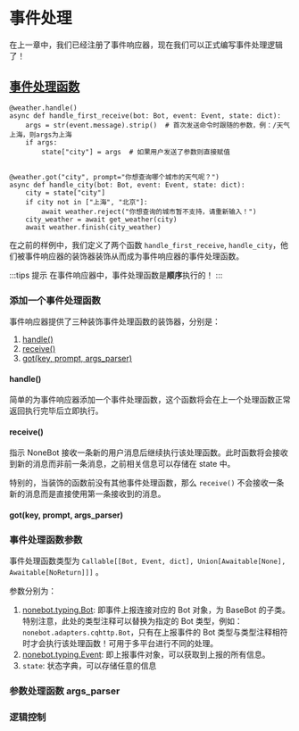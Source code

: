 # 事件处理

在上一章中，我们已经注册了事件响应器，现在我们可以正式编写事件处理逻辑了！

## [事件处理函数](../api/typing.md#handler)

```python{1,2,8,9}
@weather.handle()
async def handle_first_receive(bot: Bot, event: Event, state: dict):
    args = str(event.message).strip()  # 首次发送命令时跟随的参数，例：/天气 上海，则args为上海
    if args:
        state["city"] = args  # 如果用户发送了参数则直接赋值


@weather.got("city", prompt="你想查询哪个城市的天气呢？")
async def handle_city(bot: Bot, event: Event, state: dict):
    city = state["city"]
    if city not in ["上海", "北京"]:
        await weather.reject("你想查询的城市暂不支持，请重新输入！")
    city_weather = await get_weather(city)
    await weather.finish(city_weather)
```

在之前的样例中，我们定义了两个函数 `handle_first_receive`, `handle_city`，他们被事件响应器的装饰器装饰从而成为事件响应器的事件处理函数。

:::tips 提示
在事件响应器中，事件处理函数是**顺序**执行的！
:::

### 添加一个事件处理函数

事件响应器提供了三种装饰事件处理函数的装饰器，分别是：

1. [handle()](../api/matcher.md#classmethod-handle)
2. [receive()](../api/matcher.md#classmethod-receive)
3. [got(key, prompt, args_parser)](../api/matcher.md#classmethod-got-key-prompt-none-args-parser-none)

#### handle()

简单的为事件响应器添加一个事件处理函数，这个函数将会在上一个处理函数正常返回执行完毕后立即执行。

#### receive()

指示 NoneBot 接收一条新的用户消息后继续执行该处理函数。此时函数将会接收到新的消息而非前一条消息，之前相关信息可以存储在 state 中。

特别的，当装饰的函数前没有其他事件处理函数，那么 `receive()` 不会接收一条新的消息而是直接使用第一条接收到的消息。

#### got(key, prompt, args_parser)

### 事件处理函数参数

事件处理函数类型为 `Callable[[Bot, Event, dict], Union[Awaitable[None], Awaitable[NoReturn]]]` 。

参数分别为：

1. [nonebot.typing.Bot](../api/typing.md#bot): 即事件上报连接对应的 Bot 对象，为 BaseBot 的子类。特别注意，此处的类型注释可以替换为指定的 Bot 类型，例如：`nonebot.adapters.cqhttp.Bot`，只有在上报事件的 Bot 类型与类型注释相符时才会执行该处理函数！可用于多平台进行不同的处理。
2. [nonebot.typing.Event](../api/typing.md#event): 即上报事件对象，可以获取到上报的所有信息。
3. `state`: 状态字典，可以存储任意的信息

### 参数处理函数 args_parser

### 逻辑控制
